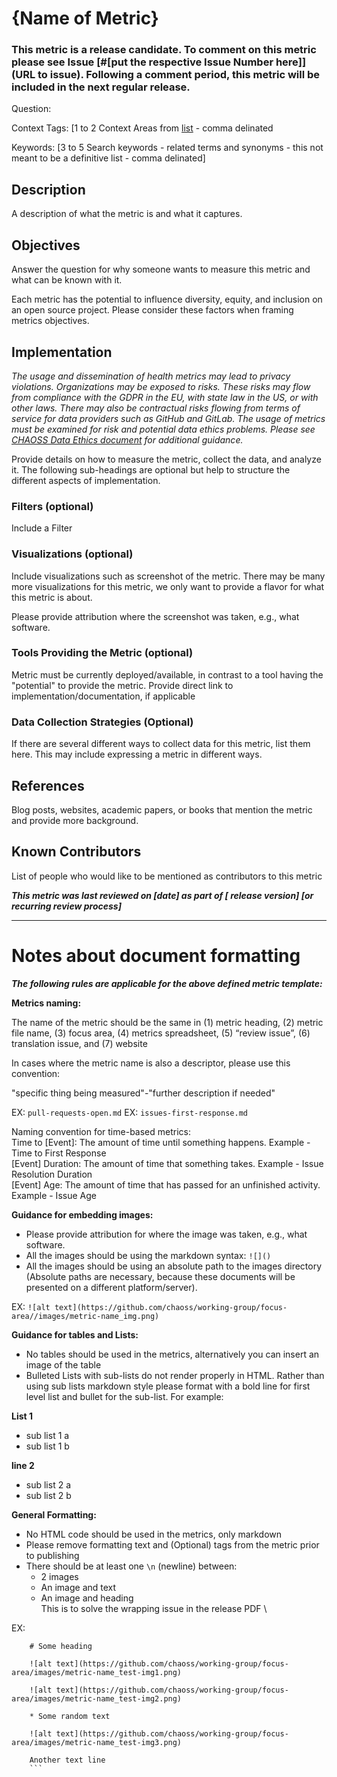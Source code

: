 # {Name of Metric}

### This metric is a release candidate. To comment on this metric please see Issue [#[put the respective Issue Number here]](URL to issue). Following a comment period, this metric will be included in the next regular release.

Question: 

Context Tags: [1 to 2 Context Areas from [list](https://docs.google.com/document/d/1zLZeN1hTt62l5vYq1x0pN2htUgaPF3A1r6NlxgjAK6c/) - comma delinated

Keywords: [3 to 5 Search keywords - related terms and synonyms - this not meant to be a definitive list - comma delinated]

## Description
A description of what the metric is and what it captures.

## Objectives
Answer the question for why someone wants to measure this metric and what can be known with it.

Each metric has the potential to influence diversity, equity, and inclusion on an open source project. Please consider these factors when framing metrics objectives. 

## Implementation
*The usage and dissemination of health metrics may lead to privacy violations. Organizations may be exposed to risks. These risks may flow from compliance with the GDPR in the EU, with state law in the US, or with other laws. There may also be contractual risks flowing from terms of service for data providers such as GitHub and GitLab. The usage of metrics must be examined for risk and potential data ethics problems. Please see [CHAOSS Data Ethics document](https://github.com/chaoss/community/blob/main/data-use-statement.md) for additional guidance.* 

Provide details on how to measure the metric, collect the data, and analyze it. The following sub-headings are optional but help to structure the different aspects of implementation.

### Filters (optional)
Include a Filter

### Visualizations (optional)
Include visualizations such as screenshot of the metric. There may be many more visualizations for this metric, we only want to provide a flavor for what this metric is about.

Please provide attribution where the screenshot was taken, e.g., what software.

### Tools Providing the Metric (optional)
Metric must be currently deployed/available, in contrast to a tool having the "potential" to provide the metric. Provide direct link to implementation/documentation, if applicable

### Data Collection Strategies (Optional)
If there are several different ways to collect data for this metric, list them here. 
This may include expressing a metric in different ways.

## References
Blog posts, websites, academic papers, or books that mention the metric and provide more background.

## Known Contributors
List of people who would like to be mentioned as contributors to this metric 

***This metric was last reviewed on [date] as part of [ release version] [or recurring review process]***

--------
# Notes about document formatting
***The following rules are applicable for the above defined metric template:***

**Metrics naming:** 

The name of the metric should be the same in (1) metric heading, (2) metric file name, (3) focus area, (4) metrics spreadsheet, (5) “review issue”, (6) translation issue, and (7) website

In cases where the metric name is also a descriptor, please use this convention:

"specific thing being measured"-"further description if needed"

EX: `pull-requests-open.md`
EX: `issues-first-response.md`

Naming convention for time-based metrics:  
Time to [Event]: The amount of time until something happens. Example - Time to First Response  
[Event] Duration: The amount of time that something takes. Example - Issue Resolution Duration  
[Event] Age: The amount of time that has passed for an unfinished activity. Example - Issue Age  

**Guidance for embedding images:**
* Please provide attribution for where the image was taken, e.g., what software.
* All the images should be using the markdown syntax: `![]()`
* All the images should be using an absolute path to the images directory (Absolute paths are necessary, because these documents will be presented on a different platform/server).

EX: `![alt text](https://github.com/chaoss/working-group/focus-area//images/metric-name_img.png)`
    
**Guidance for tables and Lists:**
* No tables should be used in the metrics, alternatively you can insert an image of the table
* Bulleted Lists with sub-lists do not render properly in HTML. Rather than using sub lists markdown style please format with a bold line for first level list and bullet for the sub-list. For example: 

**List 1**
- sub list 1 a
- sub list 1 b

**line 2**
- sub list 2 a
- sub list 2 b


**General Formatting:**
* No HTML code should be used in the metrics, only markdown 
* Please remove formatting text and (Optional) tags from the metric prior to publishing
* There should be at least one `\n` (newline) between:
    * 2 images
    * An image and text
    * An image and heading \
This is to solve the wrapping issue in the release PDF \  

EX:
```
    # Some heading

    ![alt text](https://github.com/chaoss/working-group/focus-area/images/metric-name_test-img1.png)

    ![alt text](https://github.com/chaoss/working-group/focus-area/images/metric-name_test-img2.png)

    * Some random text

    ![alt text](https://github.com/chaoss/working-group/focus-area/images/metric-name_test-img3.png)

    Another text line
    ```
